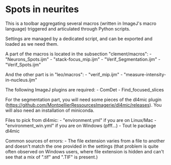 
# Spots in neurites

This is a toolbar aggregating several macros (written in ImageJ's macro language) triggered and articulated through Python scripts.

Settings are managed by a dedicated script, and can be exported and loaded as we need them.

A part of the macros is located in the subsection "clement/macros":
    - "Neurons_Spots.ijm"
    - "stack-focus_mip.ijm"
    - "Verif_Segmentation.ijm"
    - "Verif_Spots.ijm"

And the other part is in "leo/macros":
    - "verif_mip.ijm"
    - "measure-intensity-in-nucleus.ijm"

The following ImageJ plugins are required:
    - ComDet
    - Find_focused_slices

For the segmentation part, you will need some pieces of the dl4mic plugin (https://github.com/MontpellierRessourcesImagerie/dl4mic/releases).
You will also need an installation of miniconda.



Files to pick from dl4mic:
    - "environment.yml" if you are on Linux/Mac
    - "environment_win.yml" if you are on Windows (pfff...)
    - Tout le package dl4mic


Common sources of errors:
    - The file extension varies from a file to another and doesn't match the one provided in the settings (that problem is quite often observed on Windows users, where file extension is hidden and can't see that a mix of ".tif" and ".TIF" is present.)
